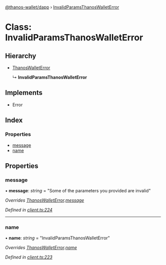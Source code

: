 [@thanos-wallet/dapp](../README.md) › [InvalidParamsThanosWalletError](invalidparamsthanoswalleterror.md)

# Class: InvalidParamsThanosWalletError

## Hierarchy

* [ThanosWalletError](thanoswalleterror.md)

  ↳ **InvalidParamsThanosWalletError**

## Implements

* Error

## Index

### Properties

* [message](invalidparamsthanoswalleterror.md#message)
* [name](invalidparamsthanoswalleterror.md#name)

## Properties

###  message

• **message**: *string* = "Some of the parameters you provided are invalid"

*Overrides [ThanosWalletError](thanoswalleterror.md).[message](thanoswalleterror.md#message)*

*Defined in [client.ts:224](https://github.com/madfish-solutions/thanoswallet-dapp/blob/1e90ae9/src/client.ts#L224)*

___

###  name

• **name**: *string* = "InvalidParamsThanosWalletError"

*Overrides [ThanosWalletError](thanoswalleterror.md).[name](thanoswalleterror.md#name)*

*Defined in [client.ts:223](https://github.com/madfish-solutions/thanoswallet-dapp/blob/1e90ae9/src/client.ts#L223)*
